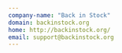 ```yaml
---
company-name: "Back in Stock"
domain: backinstock.org
home: http://backinstock.org/
email: support@backinstock.org
---
```




